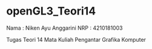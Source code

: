 # openGL3_Teori14

Nama  : Niken Ayu Anggarini
NRP   : 4210181003

Tugas Teori 14 
Mata Kuliah Pengantar Grafika Komputer
